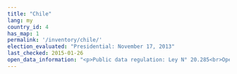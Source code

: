 ```yaml
---
title: "Chile"
lang: my
country_id: 4
has_map: 1
permalink: '/inventory/chile/'
election_evaluated: "Presidential: November 17, 2013"
last_checked: 2015-01-26
open_data_information: "<p>Public data regulation: Ley N° 20.285<br>Open government partnership: <a target=_blank href=http://www.opengovpartnership.org/country/chile>http://www.opengovpartnership.org/country/chile</a></p>"
---
```

